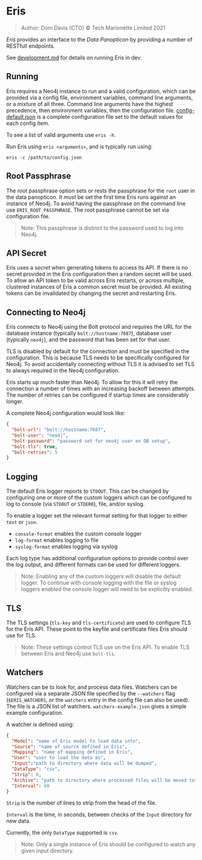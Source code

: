# Eris

> Author: Dom Davis (CTO)
> &copy; Tech Marionette Limited 2021

_Eris_ provides an interface to the _Data Panopticon_ by providing a number of
RESTfull endpoints.

See [development.md]() for details on running Eris in dev.

## Running

Eris requires a Neo4j instance to run and a valid configuration, which can be
provided via a config file, environment variables, command line arguments, or
a mixture of all three. Command line arguments have the highest precedence, then
environment variables, then the configuration file. [config-default.json]() is a
complete configuration file set to the default values for each config item.

To see a list of valid arguments use `eris -h`.

Run Eris using `eris <arguments>`, and is typically run using:

```
eris -c /path/to/config.json
```

## Root Passphrase

The root passphrase option sets or rests the passphrase for the `root` user in
the data panopticon. It _must_ be set the first time Eris runs against an
instance of Neo4j. To avoid having the passphrase on the command line use
`ERIS_ROOT_PASSPHRASE`. The root passphrase cannot be set via configuration
file.

> Note: This passphrase is distinct to the password used to log into Neo4j.

## API Secret

Eris uses a _secret_ when generating tokens to access its API. If there is no
secret provided in the Eris configuration then a random secret will be used. To
allow an API token to be valid across Eris restarts, or across multiple,
clustered instances of Eris a common secret must be provided. All existing
tokens can be invalidated by changing the secret and restarting Eris.

## Connecting to Neo4j

Eris connects to Neo4j using the Bolt protocol and requires the URL for the
database instance (typically `bolt://hostname:7687`), database user (typically 
`neo4j`), and the password that has been set for that user.

TLS is disabled by default for the connection and must be specified in the 
configuration. This is because TLS needs to be specifically configured for 
Neo4j. To avoid accidentally connecting without TLS it is advised to set TLS to
always required in the Neo4j configuration.

Eris starts up much faster than Neo4j. To allow for this it will retry the
connection a number of times with an increasing backoff between attempts. The 
number of retries can be configured if startup times are considerably longer.

A complete Neo4j configuration would look like:

```json
{
  "bolt-url": "bolt://hostname:7687",
  "bolt-user": "neo4j",
  "bolt-password": "password set for neo4j user on DB setup",
  "bolt-tls": true,
  "bolt-retries": 5
}
```

## Logging

The default Eris logger reports to `STDOUT`. This can be changed by configuring
one or more of the custom loggers which can be configured to log to console (via
`STDOUT` or `STDERR`), file, and/or syslog.

To enable a logger set the relevant format setting for that logger to either
`text` or `json`.

* `console-format` enables the custom console logger
* `log-format` enables logging to file
* `syslog-format` enables logging via syslog

Each log type has additional configuration options to provide control over the
log output, and different formats can be used for different loggers.

> Note: Enabling any of the custom loggers will disable the default logger.
> To continue with console logging with the file or syslog loggers enabled the 
> console logger will need to be explicitly enabled.

## TLS

The TLS settings (`tls-key` and `tls-certificate`) are used to configure TLS 
for the Eris API. These point to the keyfile and certificate files Eris should
use for TLS.

> Note: These settings control TLS use on the Eris API. To enable TLS between
> Eris and Neo4j use `bolt-tls`.

## Watchers

Watchers can be to look for, and process data files. Watchers can be configured
via a separate JSON file specified by the `--watchers` flag (`$ERIS_WATCHERS`,
or the `watchers` entry in the config file can also be used). The file is a JSON
list of watchers. `watchers-example.json` gives a simple example configuration.

A watcher is defined
using:

```json
{
  "Model": "name of Eris model to load data into",
  "Source": "name of source defined in Eris",
  "Mapping": "name of mapping defined in Eris",
  "User": "user to load the data as",
  "Input":"path to directory where data will be dumped",
  "DataType": "csv",
  "Strip": 0,
  "Archive": "path to directory where processed files will be moved to",
  "Interval": 60
}
```

`Strip` is the number of lines to strip from the head of the file.

`Interval` is the time, in seconds, between checks of the `Input` directory for
new data.

Currently, the only `DataType` supported is `csv`.

> Note: Only a single instance of Eris should be configured to watch any given
input directory.
